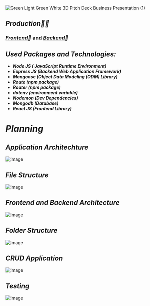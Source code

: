 
![Green Light Green White 3D Pitch Deck Business Presentation (1)](https://user-images.githubusercontent.com/91872149/203768734-bc40a9ad-e9df-4684-be68-643789b8305a.png)

## _Production🚀🚀_
### _[Frontend](https://crud-application-using-mern.vercel.app/)🔗_ and _[Backend](https://crud-application-using-mern-production.up.railway.app/)🔗_ 

## _Used Packages and Technologies:_
- **_Node JS ( JavaScript Runtime Environment)_**       
- **_Express JS (Backend Web Application Framework)_**
- **_Mongoose (Object Data Modeling (ODM) Library)_**
- **_Route (npm package)_**
- **_Router (npm package)_**
- **_dotenv (environment variable)_**
- **_Nodemon (Dev Dependencies)_**
- **_Mongodb (Database)_**
- **_React JS (Frontend Library)_**

# _Planning_
## _Application Architechture_
![image](https://user-images.githubusercontent.com/91872149/203732900-cd8124b1-76da-4302-afc2-f40a9b645d2b.png)



## _File Structure_
![image](https://user-images.githubusercontent.com/91872149/203712565-08840fdd-66ae-4b71-a364-e6c4e0be6838.png)

## _Frontend and Backend Architecture_
![image](https://user-images.githubusercontent.com/91872149/203764787-00fe7a24-61e7-4896-9fbe-e29c3c5dcd71.png)

## _Folder Structure_
![image](https://user-images.githubusercontent.com/91872149/203973193-05a8a3d4-ff07-4e8a-9f5c-b907a3bff4b1.png)

## _CRUD Application_
![image](https://user-images.githubusercontent.com/91872149/203971747-29b16761-dcba-445f-910b-007f1cda4392.png)


## _Testing_
![image](https://user-images.githubusercontent.com/91872149/203974760-4172e52e-7b03-4a78-949f-a89a37ccb48d.png)
